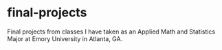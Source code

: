 # final-projects
Final projects from classes I have taken as an Applied Math and Statistics Major at Emory University in Atlanta, GA.
